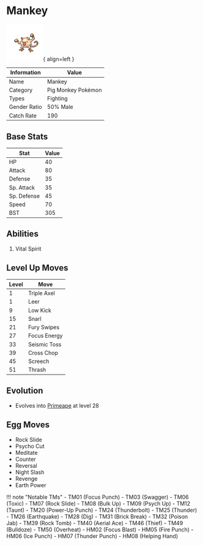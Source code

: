 # Mankey

![Mankey](../images/pokemon/56.png){ align=left }

| Information | Value |
|------------|--------|
| Name | Mankey |
| Category | Pig Monkey Pokémon |
| Types | Fighting |
| Gender Ratio | 50% Male |
| Catch Rate | 190 |

## Base Stats

| Stat | Value |
|------|-------|
| HP | 40 |
| Attack | 80 |
| Defense | 35 |
| Sp. Attack | 35 |
| Sp. Defense | 45 |
| Speed | 70 |
| BST | 305 |

## Abilities
1. Vital Spirit

## Level Up Moves
| Level | Move |
|-------|------|
| 1 | Triple Axel |
| 1 | Leer |
| 9 | Low Kick |
| 15 | Snarl |
| 21 | Fury Swipes |
| 27 | Focus Energy |
| 33 | Seismic Toss |
| 39 | Cross Chop |
| 45 | Screech |
| 51 | Thrash |

## Evolution
- Evolves into [Primeape](057-primeape.md) at level 28

## Egg Moves
- Rock Slide
- Psycho Cut
- Meditate
- Counter
- Reversal
- Night Slash
- Revenge
- Earth Power

!!! note "Notable TMs"
    - TM01 (Focus Punch)
    - TM03 (Swagger)
    - TM06 (Toxic)
    - TM07 (Rock Slide)
    - TM08 (Bulk Up)
    - TM09 (Psych Up)
    - TM12 (Taunt)
    - TM20 (Power-Up Punch)
    - TM24 (Thunderbolt)
    - TM25 (Thunder)
    - TM26 (Earthquake)
    - TM28 (Dig)
    - TM31 (Brick Break)
    - TM32 (Poison Jab)
    - TM39 (Rock Tomb)
    - TM40 (Aerial Ace)
    - TM46 (Thief)
    - TM49 (Bulldoze)
    - TM50 (Overheat)
    - HM02 (Focus Blast)
    - HM05 (Fire Punch)
    - HM06 (Ice Punch)
    - HM07 (Thunder Punch)
    - HM08 (Helping Hand)
